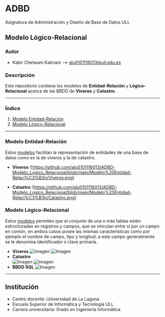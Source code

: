 # ADBD
Asignatura de Administración y Diseño de Base de Datos ULL

## Modelo Lógico-Relacional

### Autor
- Kabir Chetwani Kaknani --> <alu0101116013@ull.edu.es>


### Descripción
Este repositorio contiene los modelos de **Entidad-Relación** y **Lógico-Relacional** acerca de las BBDD de **Viveros** y **Catastro**.

___

### Índice

1. [Modelo Entidad-Relación](#id1)
2. [Modelo Lógico-Relacional](#id2)

___


### Modelo Entidad-Relación <a name="id1"></a>
Estos [modelos](https://github.com/alu0101116013/ADBD-Modelo_Logico_Relacional/tree/main/Modelo%20Entidad-Relaci%C3%B3n) facilitan la representación de entidades de una base de datos como es la de viveros y la de catastro.

- **Viveros**
	![https://github.com/alu0101116013/ADBD-Modelo_Logico_Relacional/blob/main/Modelo%20Entidad-Relaci%C3%B3n/Viveros.png]

- **Catastro**
	![https://github.com/alu0101116013/ADBD-Modelo_Logico_Relacional/blob/main/Modelo%20Entidad-Relaci%C3%B3n/Catastro.png]

### Modelo Lógico-Relacional <a name="id2"></a>
Estos [modelos](https://github.com/alu0101116013/ADBD-Modelo_Logico_Relacional/tree/main/Modelo%20L%C3%B3gico-Relacional) permiten que el conjunto de una o más tablas estén estructuradas en registros y campos, que se vinculan entre sí por un campo en común, en ambos casos posee las mismas características como por ejemplo el nombre de campo, tipo y longitud; a este campo generalmente se le denomina identificador o clave primaria.

- **Viveros**
	![Imagen](https://github.com/alu0101116013/ADBD-Modelo_Logico_Relacional/blob/main/Modelo%20L%C3%B3gico-Relacional/viveros.png)
	![Imagen](https://github.com/alu0101116013/ADBD-Modelo_Logico_Relacional/blob/main/Modelo%20L%C3%B3gico-Relacional/viveros_sql.png)
- **Catastro**	
	![Imagen](https://github.com/alu0101116013/ADBD-Modelo_Logico_Relacional/blob/main/Modelo%20L%C3%B3gico-Relacional/catastro.png)
	![Imagen](https://github.com/alu0101116013/ADBD-Modelo_Logico_Relacional/blob/main/Modelo%20L%C3%B3gico-Relacional/catastro_sql.png)
- **BBDD SQL**
	![Imagen](https://github.com/alu0101116013/ADBD-Modelo_Logico_Relacional/blob/main/Modelo%20L%C3%B3gico-Relacional/database_sql.png)


___

## Institución
* Centro docente: Universidad de La Laguna
* Escuela Superior de Informática y Tecnología ULL
* Carrera universitaria: Grado en Ingeniería Informática
